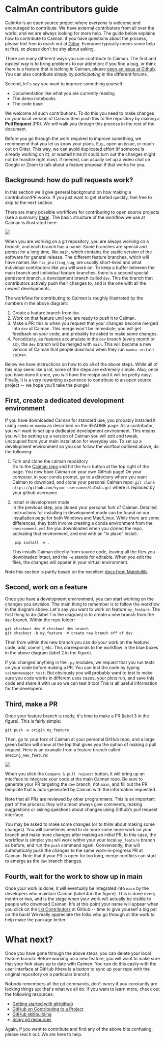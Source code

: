 # CaImAn contributors guide
CaImAn is an open source project where *everyone* is welcome and encouraged to contribute. We have external contributors from all over the world, and we are always looking for more help. The guide below explains how to contribute to Caiman: if you have questions about the process, please feel free to reach out at [Gitter](https://app.gitter.im/#/room/#agiovann_Constrained_NMF:gitter.im). Everyone typically needs some help at first, so please don't be shy about asking. 

There are many different ways you can contribute to Caiman. The first and easiest way is to bring problems to our attention: if you find a bug, or think there is a feature that is lacking in Caiman, please [open an issue at Github](https://github.com/flatironinstitute/CaImAn/issues). You can also contribute simply by *participating* in the different forums.   

Second, let's say you want to improve something yourself:

- Documentation like what you are currently reading
- The demo notebooks
- The code base

We welcome all such contributions. To do this you need to make changes on your local version of Caiman then push this to the repository by making a **Pull Request** (PR). We will walk you through this process in the rest of the document. 

Before you go through the work required to improve something, we recommend that you let us know your plans. E.g., open an issue, or reach out on Gitter. This way, we can avoid duplicated effort (if someone is already working on it), or wasted time (it could turn out the changes might not be feasible right now). If needed, can usually set up a video chat on Google or Zoom to talk about a feature proposal if that works for you.

## Background: how do pull requests work?
In this section we'll give general background on how making a contribution/PR works. If you just want to get started quickly, feel free to skip to the next section.

There are many possible workflows for contributing to open source projects (see a summary [here](https://docs.gitlab.com/ee/topics/gitlab_flow.html)). The basic structure of the workflow we use at Caiman is illustrated here:

<img src="docs/img/gitflow.jpg">

When you are working on a git repository, you are always working on a *branch*, and each branch has a name. Some branches are special and persist for a long time,  like `main`, which contains the stable version of the software for general release. The different feature branches, which will have names like `fix_plotting_bug`, are usually short-lived and what individual contributors like you will work on. To keep a buffer between the main branch and individual feature branches, there is a second special persistent branch, a development branch called `dev`. This the branch that contributors actively push their changes to, and is the one with all the newest developments.

The workflow for contributing to Caiman is roughly illustrated by the numbers in the above diagram:
1) Create a feature branch from `dev`.
2) Work on that feature until you are ready to push it to Caiman.
3) Make a PR: this is when you request that your changes become merged into `dev` at Caiman. This merge won't be immediate, you will get feedback on your code, and probably be asked to make some changes. 
4) Periodically, as features accumulate in the `dev` branch (every month or so), the `dev` branch will be merged with `main`. This will become a new version of Caiman that people download when they run `mamba install caiman`. 

Below we have instructions on how to do all of the above steps. While all of this may seem like a lot, some of the steps are extremely simple. Also, once you have done it once, you will have the recipe and it will be pretty easy. Finally, it is a very rewarding experience to contribute to an open source project -- we hope you'll take the plunge!

## First, create a dedicated development environment
If you have downloaded Caiman for standard use, you probably installed it using `conda` or `mamba` as described on the README page. As a contributor, you will want to set up a dedicated development environment. This means you will be setting up a version of Caiman you will edit and tweak, uncoupled from your main installation for everyday use. To set up a development environment so you can follow the worflow outlined above, do the following:

1. Fork and clone the caiman repository    
Go to the [Caiman repo](https://github.com/flatironinstitute/CaImAn) and hit the `Fork` button at the top right of the page. You now have Caiman on your own GitHub page! On your computer, in your conda prompt, go to a directory where you want Caiman to download, and clone your personal Caiman repo: `git clone https://github.com/<your-username>/CaImAn.git` where <your-username> is replaced by your github username.
2. Install in development mode   
In the previous step, you cloned your personal fork of Caiman. Detailed instructions for installing in development mode can be found on our [installation page](./docs/source/Installation.rst) for both Windows and Mac/Linux. While there are some differences, they both involve creating a conda environment from the `environment.yml` file you downloaded when you cloned the repo, activating that environment, and end with an "in place" install:

        pip install -e . 

    This installs Caiman directly from source code, leaving all the files you downloaded intact, and the `-e` stands for editable. When you edit the files, the changes will appear in your virtual environment.

Note this section is partly based on the excellent [docs from Matplotlib](https://matplotlib.org/devdocs/devel/development_setup.html#installing-for-devs).


## Second, work on a feature 
Once you have a development environment, you can start working on the changes you envision. The main thing to remember is to follow the workflow in the diagram above. Let's say you want to work on feature `my_feature`. The first thing to do (label 1 in the diagram) is to create a new branch from the `dev` branch. Within the repo folder:

    git checkout dev # checkout dev branch        
    git checkout -b my_feature  # create new branch off of dev

Then from within this new branch you can do your work on the feature: code, add, commit, etc. This corresponds to the workflow in the blue boxes in the above diagram (label 2 in the figure).

If you changed anything in the `.py` modules, we request that you run tests on your code before making a PR. You can test the code by typing `caimanmanager test`. But obviously you will probably
want to test to make sure you code works in different uses cases, your plots run, and save this code and share it with us so we can test it too! This is all useful information for the developers.

## Third, make a PR
Once your feature branch is ready, it's time to make a PR (label 3 in the figure). This is fairly simple:

    git push -u origin my_feature

Then, go to your fork of Caiman at your personal GitHub repo, and a large green button will show at the top that gives you the option of making a pull request. Here is an example from a feature branch called `amazing_new_feature`: 

<img src="docs/img/pull_request.jpg">

When you click the `Compare & pull request` button, it will bring up an interface to integrate your code at the main Caiman repo. Be sure to generate your PR targeting the `dev` branch, not `main`, and fill out the PR template that is auto-generated by Caiman with the information requested. 

Note that all PRs are reviewed by other programmers. This is an important part of the process: they will almost always give comments, making suggestions or asking questions about changes using Github's pull request interface. 

You may be asked to make some changes (or to *think* about making some changes). You will sometimes need to do more some more work on your branch and make more changes after making an initial PR. In this case, the workflow is simple: you will work within your your local `my_feature` branch as before, and run the `push` command again. Conveniently, this will automatically push the changes to the same work-in-progress PR at Caiman. Note that if your PR is open for too long, merge conflicts can start to emerge as the `dev` branch changes.

## Fourth, wait for the work to show up in main
Once your work is done, it will eventually be integrated into `main`  by the developers who maintain Caiman (label 4 in the figure). This is done every month or two, and is the stage when your work will actually be visible to people who download Caiman. It's at this point your name will appear when you click on the [list Contributors](https://github.com/flatironinstitute/CaImAn/graphs/contributors) at Github -- time to give yourself a big pat on the back! We really appreciate the folks who go through all the work to help make the package better.

# What next?
Once you have gone through the above steps, you can delete your local feature branch. Before working on a new feature, you will want to make sure that your fork stays up to date with Caiman. You can do this easily with the user interface at GitHub (there is a button to sync up your repo with the original repository on a particular branch). 

Nobody remembers all the git commands, don't worry if you constantly are looking things up: that's what we all do. If you want to learn more, check out the following resources:

* [Getting started with git/github](https://github.com/EricThomson/git_learn)
* [GitHub on Contributing to a Project](https://git-scm.com/book/en/v2/GitHub-Contributing-to-a-Project)
* [GitHub skillbuilding](https://skills.github.com/)
* [Scipy git resources](https://docs.scipy.org/doc/scipy/dev/gitwash/gitwash.html#using-git)

Again, if you want to contribute and find any of the above bits confusing, please reach out. We are here to help.





